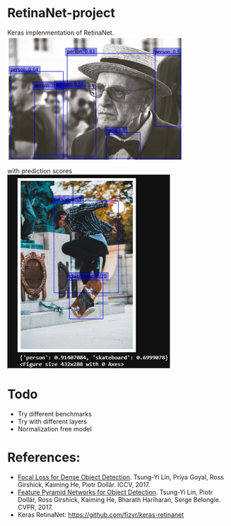 # RetinaNet-project

Keras implenmentation of RetinaNet. \
![alt text](https://github.com/kwdaisuke/RetinaNet-project/blob/main/data/grand.png?raw=true)

with prediction scores \
![](https://github.com/kwdaisuke/RetinaNet-project/blob/main/data/Screenshot%20(102).png?raw=true)

# Todo
- Try different benchmarks
- Try with different layers
- Normalization free model

# References:
- [Focal Loss for Dense Object Detection](https://arxiv.org/abs/1708.02002). Tsung-Yi Lin, Priya Goyal, Ross Girshick, Kaiming He, Piotr Dollár. ICCV, 2017.
- [Feature Pyramid Networks for Object Detection](https://arxiv.org/abs/1612.03144). Tsung-Yi Lin, Piotr Dollár, Ross Girshick, Kaiming He, Bharath Hariharan, Serge Belongie. CVPR, 2017.
- Keras RetinaNet: https://github.com/fizyr/keras-retinanet
